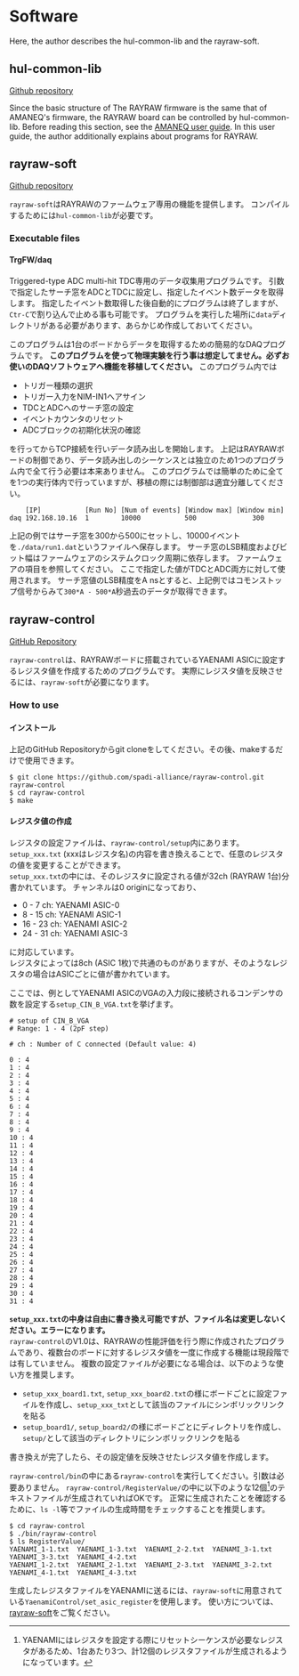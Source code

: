 # Software

Here, the author describes the hul-common-lib and the rayraw-soft.

## hul-common-lib

[Github repository](https://github.com/spadi-alliance/hul-common-lib)

Since the basic structure of The RAYRAW firmware is the same that of AMANEQ's firmware, the RAYRAW board can be controlled by hul-common-lib.
Before reading this section, see the [AMANEQ user guide](https://spadi-alliance.github.io/ug-amaneq/software/software/).
In this user guide, the author additionally explains about programs for RAYRAW.

## rayraw-soft

[Github repository](https://github.com/spadi-alliance/rayraw-soft)

`rayraw-soft`はRAYRAWのファームウェア専用の機能を提供します。
コンパイルするためには`hul-common-lib`が必要です。

### Executable files

#### TrgFW/daq

Triggered-type ADC multi-hit TDC専用のデータ収集用プログラムです。
引数で指定したサーチ窓をADCとTDCに設定し、指定したイベント数データを取得します。
指定したイベント数取得した後自動的にプログラムは終了しますが、`Ctr-C`で割り込んで止める事も可能です。
プログラムを実行した場所に`data`ディレクトリがある必要があります、あらかじめ作成しておいてください。

このプログラムは1台のボードからデータを取得するための簡易的なDAQプログラムです。
**このプログラムを使って物理実験を行う事は想定してません。必ずお使いのDAQソフトウェアへ機能を移植してください。**
このプログラム内では

- トリガー種類の選択
- トリガー入力をNIM-IN1へアサイン
- TDCとADCへのサーチ窓の設定
- イベントカウンタのリセット
- ADCブロックの初期化状況の確認

を行ってからTCP接続を行いデータ読み出しを開始します。
上記はRAYRAWボードの制御であり、データ読み出しのシーケンスとは独立のため1つのプログラム内で全て行う必要は本来ありません。
このプログラムでは簡単のために全てを1つの実行体内で行っていますが、移植の際には制御部は適宜分離してください。

```shell
    [IP]           [Run No] [Num of events] [Window max] [Window min]
daq 192.168.10.16  1        10000           500              300
```

上記の例ではサーチ窓を300から500にセットし、10000イベントを`./data/run1.dat`というファイルへ保存します。
サーチ窓のLSB精度およびビット幅はファームウェアのシステムクロック周期に依存します。
ファームウェアの項目を参照してください。
ここで指定した値がTDCとADC両方に対して使用されます。
サーチ窓値のLSB精度をA nsとすると、上記例ではコモンストップ信号からみて`300*A - 500*A`秒過去のデータが取得できます。


## rayraw-control

[GitHub Repository](https://github.com/spadi-alliance/rayraw-control.git)

`rayraw-control`は、RAYRAWボードに搭載されているYAENAMI ASICに設定するレジスタ値を作成するためのプログラムです。
実際にレジスタ値を反映させるには、`rayraw-soft`が必要になります。

### How to use
#### インストール
上記のGitHub Repositoryからgit cloneをしてください。その後、makeするだけで使用できます。

```
$ git clone https://github.com/spadi-alliance/rayraw-control.git rayraw-control
$ cd rayraw-control
$ make
```

#### レジスタ値の作成


レジスタの設定ファイルは、`rayraw-control/setup`内にあります。
`setup_xxx.txt` (xxxはレジスタ名)の内容を書き換えることで、任意のレジスタの値を変更することができます。<br>
`setup_xxx.txt`の中には、そのレジスタに設定される値が32ch (RAYRAW 1台)分書かれています。
チャンネルは0 originになっており、

- 0 - 7 ch: YAENAMI ASIC-0
- 8 - 15 ch: YAENAMI ASIC-1
- 16 - 23 ch: YAENAMI ASIC-2
- 24 - 31 ch: YAENAMI ASIC-3

に対応しています。<br>
レジスタによっては8ch (ASIC 1枚)で共通のものがありますが、そのようなレジスタの場合はASICごとに値が書かれています。

ここでは、例としてYAENAMI ASICのVGAの入力段に接続されるコンデンサの数を設定する`setup_CIN_B_VGA.txt`を挙げます。

```
# setup of CIN_B_VGA
# Range: 1 - 4 (2pF step)

# ch : Number of C connected (Default value: 4)

0 : 4
1 : 4
2 : 4
3 : 4
4 : 4
5 : 4
6 : 4
7 : 4
8 : 4
9 : 4
10 : 4
11 : 4
12 : 4
13 : 4
14 : 4
15 : 4
16 : 4
17 : 4
18 : 4
19 : 4
20 : 4
21 : 4
22 : 4
23 : 4
24 : 4
25 : 4
26 : 4
27 : 4
28 : 4
29 : 4
30 : 4
31 : 4
```

**`setup_xxx.txt`の中身は自由に書き換え可能ですが、ファイル名は変更しないください。エラーになります。**<br>
`rayraw-control`のV1.0は、RAYRAWの性能評価を行う際に作成されたプログラムであり、複数台のボードに対するレジスタ値を一度に作成する機能は現段階では有していません。
複数の設定ファイルが必要になる場合は、以下のような使い方を推奨します。

- `setup_xxx_board1.txt`, `setup_xxx_board2.txt`の様にボードごとに設定ファイルを作成し、`setup_xxx_txt`として該当のファイルにシンボリックリンクを貼る
- `setup_board1/`, `setup_board2/`の様にボードごとにディレクトリを作成し、`setup/`として該当のディレクトリにシンボリックリンクを貼る

書き換えが完了したら、その設定値を反映させたレジスタ値を作成します。

`rayraw-control/bin`の中にある`rayraw-control`を実行してください。引数は必要ありません。
`rayraw-control/RegisterValue/`の中に以下のような12個[^1]のテキストファイルが生成されていればOKです。
正常に生成されたことを確認するために、`ls -l`等でファイルの生成時間をチェックすることを推奨します。
```
$ cd rayraw-control
$ ./bin/rayraw-control
$ ls RegisterValue/
YAENAMI_1-1.txt  YAENAMI_1-3.txt  YAENAMI_2-2.txt  YAENAMI_3-1.txt  YAENAMI_3-3.txt  YAENAMI_4-2.txt
YAENAMI_1-2.txt  YAENAMI_2-1.txt  YAENAMI_2-3.txt  YAENAMI_3-2.txt  YAENAMI_4-1.txt  YAENAMI_4-3.txt
```

[^1]: YAENAMIにはレジスタを設定する際にリセットシーケンスが必要なレジスタがあるため、1台あたり3つ、計12個のレジスタファイルが生成されるようになっています。

生成したレジスタファイルをYAENAMIに送るには、`rayraw-soft`に用意されている`YaenamiControl/set_asic_register`を使用します。
使い方については、[rayraw-soft](#rayraw-soft)をご覧ください。

